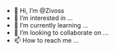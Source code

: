 - 👋 Hi, I’m @Zivoss
- 👀 I’m interested in ...
- 🌱 I’m currently learning ...
- 💞️ I’m looking to collaborate on ...
- 📫 How to reach me ...

<!---
Zivoss/Zivoss is a ✨ special ✨ repository because its `README.md` (this file) appears on your GitHub profile.
You can click the Preview link to take a look at your changes.
--->
